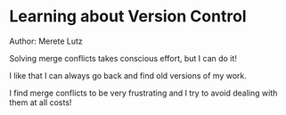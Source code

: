 # Learning about Version Control
Author: Merete Lutz

Solving merge conflicts takes conscious effort, but I can do it!

I like that I can always go back and find old versions of my work.

I find merge conflicts to be very frustrating and I try to avoid dealing with them at all costs!